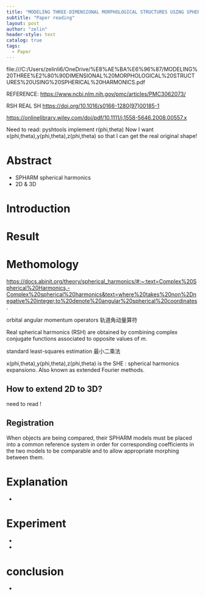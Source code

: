 ```yaml
---
title: "MODELING THREE-DIMENSIONAL MORPHOLOGICAL STRUCTURES USING SPHERICAL HARMONICS"
subtitle: "Paper reading"
layout: post
author: "zelin"
header-style: text
catalog: true
tags:
  - Paper
---
```


file:///C:/Users/zelinli6/OneDrive/%E8%AE%BA%E6%96%87/MODELING%20THREE%E2%80%90DIMENSIONAL%20MORPHOLOGICAL%20STRUCTURES%20USING%20SPHERICAL%20HARMONICS.pdf

REFERENCE:
https://www.ncbi.nlm.nih.gov/pmc/articles/PMC3062073/

RSH REAL SH
 https://doi.org/10.1016/s0166-1280(97)00185-1



https://onlinelibrary.wiley.com/doi/pdf/10.1111/j.1558-5646.2008.00557.x

Need to read: pyshtools implement r(phi,theta) Now I want x(phi,theta),y(phi,theta),z(phi,theta) so that I can get the real original shape!

# Abstract
* SPHARM spherical harmonics
* 2D & 3D 

# Introduction


# Result

# Methomology
https://docs.abinit.org/theory/spherical_harmonics/#:~:text=Complex%20Spherical%20Harmonics,-Complex%20spherical%20harmonics&text=where%20takes%20non%2Dnegative%20integer,to%20denote%20angular%20spherical%20coordinates.

orbital angular momentum operators 轨道角动量算符

Real spherical harmonics (RSH) are obtained by combining complex conjugate functions associated to opposite values of *m*. 

standard least-squares estimation 最小二乘法

x(phi,theta),y(phi,theta),z(phi,theta) is the SHE : spherical harmonics expansiono. Also known as extended Fourier methods.

## How to extend 2D to 3D?

need to read !

## Registration

When objects are being compared, their SPHARM models must be placed into a common reference system in order for corresponding coefficients in the two models to be comparable and to allow appropriate morphing between them.



# Explanation
* 

# Experiment
* 
* 

# conclusion
* 